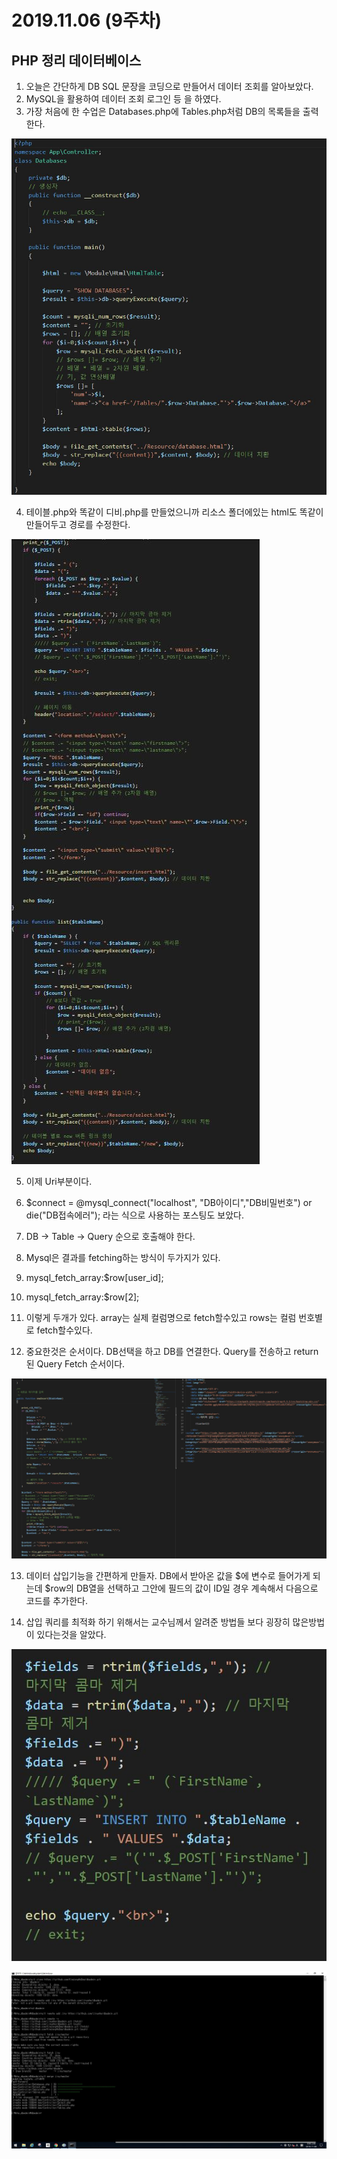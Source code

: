 # 2019.11.06 (9주차)

## PHP 정리 데이터베이스


1. 오늘은 간단하게 DB SQL 문장을 코딩으로 만들어서 데이터 조회를 알아보았다.
2. MySQL을 활용하여 데이터 조회 로그인 등 을 하였다.
3. 가장 처음에 한 수업은 Databases.php에 Tables.php처럼 DB의 목록들을 출력한다.

![1](./img/1.JPG)

4. 테이블.php와 똑같이 디비.php를 만들었으니까 리소스 폴더에있는 html도 똑같이 만들어두고 경로를 수정한다.

![2](./img/2.JPG)

5. 이제 Uri부분이다.
6. $connect = @mysql_connect("localhost", "DB아이디","DB비밀번호") or die("DB접속에러"); 라는 식으로 사용하는 포스팅도 보았다.

7. DB -> Table -> Query 순으로 호출해야 한다.

8. Mysql은 결과를 fetching하는 방식이 두가지가 있다.

9. mysql_fetch_array:$row[user_id];
10. mysql_fetch_array:$row[2];

11. 이렇게 두개가 있다. array는 실제 컬럼명으로 fetch할수있고 rows는 컬럼 번호별로 fetch할수있다.

12. 중요한것은 순서이다. DB선택을 하고 DB를 연결한다. Query를 전송하고 return된 Query Fetch 순서이다.

![3](./img/3.JPG)

13. 데이터 삽입기능을 간편하게 만들자. DB에서 받아온 값을 $에 변수로 들어가게 되는데 $row의 DB열을 선택하고 그안에 필드의 값이 ID일 경우 계속해서 다음으로 코드를 추가한다.

14. 삽입 쿼리를 최적화 하기 위해서는 교수님께서 알려준 방법들 보다 굉장히 많은방법이 있다는것을 알았다.

![4](./img/4.JPG)

![5](./img/5.JPG)

